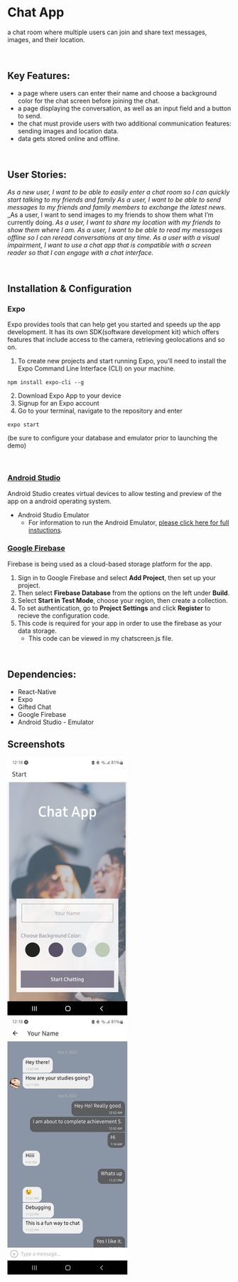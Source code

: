 # Chat App

a chat room where multiple users can join and share text messages, images, and their location.

<br>

## Key Features:
* a page where users can enter their name and choose a background color for the chat screen
before joining the chat.
* a page displaying the conversation, as well as an input field and a button to send.
* the chat must provide users with two additional communication features: sending images
and location data.
* data gets stored online and offline.

<br>

## User Stories:

_As a new user, I want to be able to easily enter a chat room so I can quickly start talking to my
friends and family_
_As a user, I want to be able to send messages to my friends and family members to exchange
the latest news._
_As a user, I want to send images to my friends to show them what I’m currently doing.
_As a user, I want to share my location with my friends to show them where I am._
_As a user, I want to be able to read my messages offline so I can reread conversations at any
time._
_As a user with a visual impairment, I want to use a chat app that is compatible with a screen
reader so that I can engage with a chat interface._

<br>

## Installation & Configuration
### Expo
Expo provides tools that can help get you started and speeds up the app development. It has its own SDK(software development kit) which offers features that include access to the camera, retrieving geolocations and so on. 

1. To create new projects and start running Expo, you’ll need to install the Expo Command Line Interface (CLI) on your machine.
```
npm install expo-cli --g
```
2. Download Expo App to your device 
3. Signup for an Expo account
4. Go to your terminal, navigate to the repository and enter 
```
expo start
```
(be sure to configure your database and emulator prior to launching the demo)

<br>

### [Android Studio](https://developer.android.com/studio)
Android Studio creates virtual devices to allow testing and preview of the app on a android operating system.

* Android Studio Emulator <br>
   * For information to run the Android Emulator, [please click here for full instuctions](https://developer.android.com/studio/run/emulator). 
 
### [Google Firebase](https://firebase.google.com/)

Firebase is being used as a cloud-based storage platform for the app.

1. Sign in to Google Firebase and select **Add Project**, then set up your project.
2. Then select **Firebase Database** from the options on the left under **Build**.
3. Select **Start in Test Mode**, choose your region, then create a collection.
4. To set authentication, go to **Project Settings** and click **Register** to recieve the configuration code.
5. This code is required for your app in order to use the firebase as your data storage.
   * This code can be viewed in my chatscreen.js file.  

<br>

## Dependencies: 
* React-Native
* Expo
* Gifted Chat
* Google Firebase
* Android Studio - Emulator

## Screenshots

<img src="public/Chat-App.png" height="579" width="270" > <img src="public/Chat-Screen.png" height="579" width="270" >

